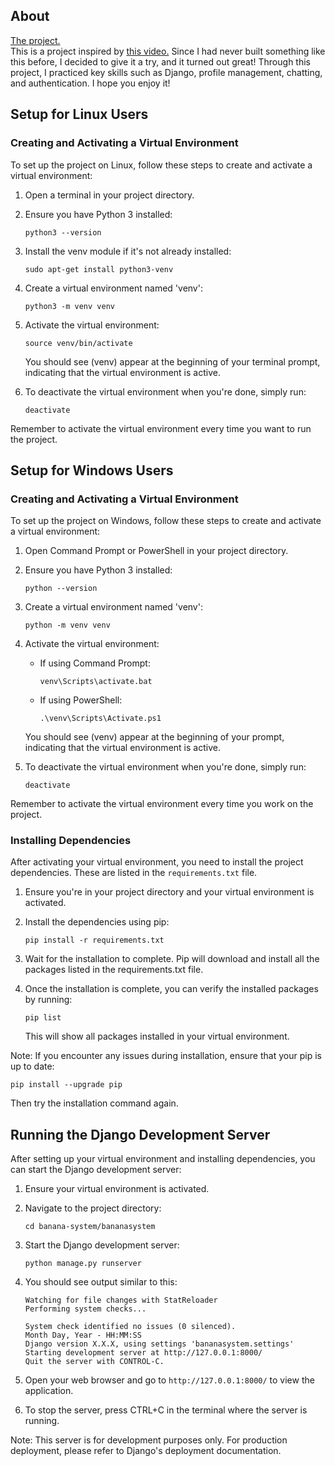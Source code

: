 ## About

<a href="https://matheuskya.pythonanywhere.com/main/index/">The project.</a>
<br>
This is a project inspired by <a href="https://www.youtube.com/watch?v=RELWFGJnKE0&list=LL&index=6&t=86s">this video.</a>
Since I had never built something like this before, I decided to give it a try, and it turned out great!
Through this project, I practiced key skills such as Django, profile management, chatting, and authentication. I hope you enjoy it!

## Setup for Linux Users

### Creating and Activating a Virtual Environment

To set up the project on Linux, follow these steps to create and activate a virtual environment:

1. Open a terminal in your project directory.

2. Ensure you have Python 3 installed:
   ```
   python3 --version
   ```

3. Install the venv module if it's not already installed:
   ```
   sudo apt-get install python3-venv
   ```

4. Create a virtual environment named 'venv':
   ```
   python3 -m venv venv
   ```

5. Activate the virtual environment:
   ```
   source venv/bin/activate
   ```

   You should see (venv) appear at the beginning of your terminal prompt, indicating that the virtual environment is active.

6. To deactivate the virtual environment when you're done, simply run:
   ```
   deactivate
   ```

Remember to activate the virtual environment every time you want to run the project.

## Setup for Windows Users

### Creating and Activating a Virtual Environment

To set up the project on Windows, follow these steps to create and activate a virtual environment:

1. Open Command Prompt or PowerShell in your project directory.

2. Ensure you have Python 3 installed:
   ```
   python --version
   ```

3. Create a virtual environment named 'venv':
   ```
   python -m venv venv
   ```

4. Activate the virtual environment:
   - If using Command Prompt:
     ```
     venv\Scripts\activate.bat
     ```
   - If using PowerShell:
     ```
     .\venv\Scripts\Activate.ps1
     ```

   You should see (venv) appear at the beginning of your prompt, indicating that the virtual environment is active.

5. To deactivate the virtual environment when you're done, simply run:
   ```
   deactivate
   ```

Remember to activate the virtual environment every time you work on the project.

### Installing Dependencies

After activating your virtual environment, you need to install the project dependencies. These are listed in the `requirements.txt` file.

1. Ensure you're in your project directory and your virtual environment is activated.

2. Install the dependencies using pip:
   ```
   pip install -r requirements.txt
   ```

3. Wait for the installation to complete. Pip will download and install all the packages listed in the requirements.txt file.

4. Once the installation is complete, you can verify the installed packages by running:
   ```
   pip list
   ```

   This will show all packages installed in your virtual environment.

Note: If you encounter any issues during installation, ensure that your pip is up to date:
```
pip install --upgrade pip
```

Then try the installation command again.

## Running the Django Development Server

After setting up your virtual environment and installing dependencies, you can start the Django development server:

1. Ensure your virtual environment is activated.

2. Navigate to the project directory:
   ```
   cd banana-system/bananasystem
   ```

3. Start the Django development server:
   ```
   python manage.py runserver
   ```

4. You should see output similar to this:
   ```
   Watching for file changes with StatReloader
   Performing system checks...

   System check identified no issues (0 silenced).
   Month Day, Year - HH:MM:SS
   Django version X.X.X, using settings 'bananasystem.settings'
   Starting development server at http://127.0.0.1:8000/
   Quit the server with CONTROL-C.
   ```

5. Open your web browser and go to `http://127.0.0.1:8000/` to view the application.

6. To stop the server, press CTRL+C in the terminal where the server is running.

Note: This server is for development purposes only. For production deployment, please refer to Django's deployment documentation.
